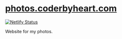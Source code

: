 # [photos.coderbyheart.com](https://photos.coderbyheart.com/)

[![Netlify Status](https://api.netlify.com/api/v1/badges/5ec317f8-b2a2-4d9a-9699-75c557d6cc33/deploy-status)](https://app.netlify.com/sites/coderbyheart-photos/deploys)

Website for my photos.
